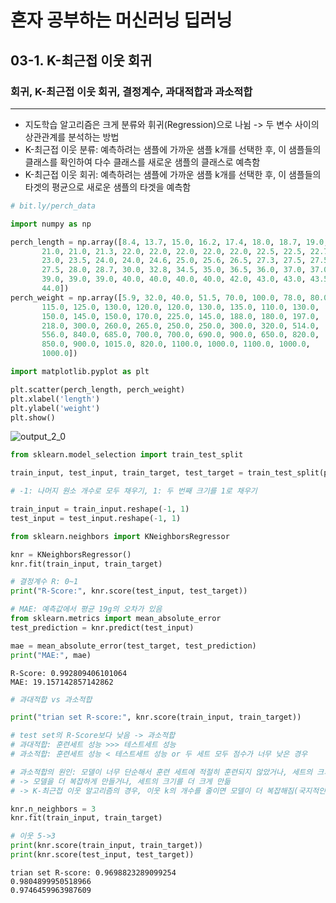 # 혼자 공부하는 머신러닝 딥러닝
## 03-1. K-최근접 이웃 회귀
### 회귀, K-최근접 이웃 회귀, 결정계수, 과대적합과 과소적합

---
* 지도학습 알고리즘은 크게 분류와 휘귀(Regression)으로 나뉨 -> 두 변수 사이의 상관관계를 분석하는 방법
* K-최근접 이웃 분류: 예측하려는 샘플에 가까운 샘플 k개를 선택한 후, 이 샘플들의 클래스를 확인하여 다수 클래스를 새로운 샘플의 클래스로 예측함
* K-최근접 이웃 회귀: 예측하려는 샘플에 가까운 샘플 k개를 선택한 후, 이 샘플들의 타겟의 평균으로 새로운 샘플의 타겟을 예측함


```python
# bit.ly/perch_data

import numpy as np 

perch_length = np.array([8.4, 13.7, 15.0, 16.2, 17.4, 18.0, 18.7, 19.0, 19.6, 20.0, 21.0,
       21.0, 21.0, 21.3, 22.0, 22.0, 22.0, 22.0, 22.0, 22.5, 22.5, 22.7,
       23.0, 23.5, 24.0, 24.0, 24.6, 25.0, 25.6, 26.5, 27.3, 27.5, 27.5,
       27.5, 28.0, 28.7, 30.0, 32.8, 34.5, 35.0, 36.5, 36.0, 37.0, 37.0,
       39.0, 39.0, 39.0, 40.0, 40.0, 40.0, 40.0, 42.0, 43.0, 43.0, 43.5,
       44.0])
perch_weight = np.array([5.9, 32.0, 40.0, 51.5, 70.0, 100.0, 78.0, 80.0, 85.0, 85.0, 110.0,
       115.0, 125.0, 130.0, 120.0, 120.0, 130.0, 135.0, 110.0, 130.0,
       150.0, 145.0, 150.0, 170.0, 225.0, 145.0, 188.0, 180.0, 197.0,
       218.0, 300.0, 260.0, 265.0, 250.0, 250.0, 300.0, 320.0, 514.0,
       556.0, 840.0, 685.0, 700.0, 700.0, 690.0, 900.0, 650.0, 820.0,
       850.0, 900.0, 1015.0, 820.0, 1100.0, 1000.0, 1100.0, 1000.0,
       1000.0])
```


```python
import matplotlib.pyplot as plt

plt.scatter(perch_length, perch_weight)
plt.xlabel('length')
plt.ylabel('weight')
plt.show()
```

![output_2_0](https://user-images.githubusercontent.com/52664532/166680714-3ae2244e-0d7d-4ef7-b1ec-79d24812631b.png)




```python
from sklearn.model_selection import train_test_split

train_input, test_input, train_target, test_target = train_test_split(perch_length, perch_weight, random_state=42)
```


```python
# -1: 나머지 원소 개수로 모두 채우기, 1: 두 번째 크기를 1로 채우기

train_input = train_input.reshape(-1, 1)
test_input = test_input.reshape(-1, 1)

from sklearn.neighbors import KNeighborsRegressor

knr = KNeighborsRegressor()
knr.fit(train_input, train_target)

# 결정계수 R: 0~1
print("R-Score:", knr.score(test_input, test_target)) 

# MAE: 예측값에서 평균 19g의 오차가 있음
from sklearn.metrics import mean_absolute_error
test_prediction = knr.predict(test_input)

mae = mean_absolute_error(test_target, test_prediction)
print("MAE:", mae)
```

    R-Score: 0.992809406101064
    MAE: 19.157142857142862



```python
# 과대적합 vs 과소적합

print("trian set R-score:", knr.score(train_input, train_target))

# test set의 R-Score보다 낮음 -> 과소적합
# 과대적합: 훈련세트 성능 >>> 테스트세트 성능
# 과소적합: 훈련세트 성능 < 테스트세트 성능 or 두 세트 모두 점수가 너무 낮은 경우

# 과소적합의 원인: 모델이 너무 단순해서 훈련 세트에 적절히 훈련되지 않았거나, 세트의 크기가 매우 작은 경우
# -> 모델을 더 복잡하게 만들거나, 세트의 크기를 더 크게 만듦
# -> K-최근접 이웃 알고리즘의 경우, 이웃 k의 개수를 줄이면 모델이 더 복잡해짐(국지적인 패턴에 민감)

knr.n_neighbors = 3 
knr.fit(train_input, train_target)

# 이웃 5->3
print(knr.score(train_input, train_target))
print(knr.score(test_input, test_target))
```

    trian set R-score: 0.9698823289099254
    0.9804899950518966
    0.9746459963987609


